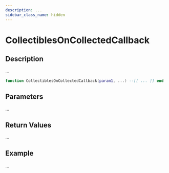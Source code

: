 ```yaml
---
description: ...
sidebar_class_name: hidden
---
```


# CollectiblesOnCollectedCallback

## Description

...

```lua
function CollectiblesOnCollectedCallback(param1, ...) --[[ ... ]] end
```

## Parameters

...

## Return Values

...

## Example

...

